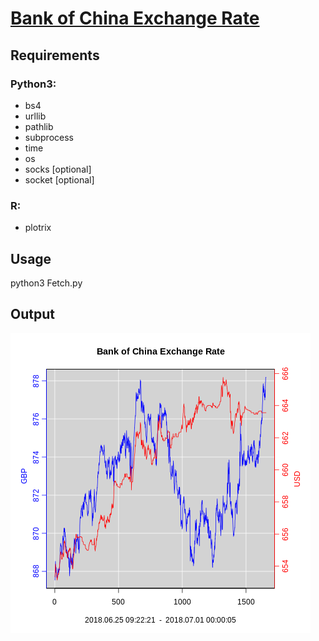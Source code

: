 # [Bank of China Exchange Rate](http://www.boc.cn/sourcedb/whpj/)


## Requirements
### Python3:
* bs4
* urllib
* pathlib
* subprocess
* time
* os
* socks [optional]
* socket [optional]

### R:
* plotrix


## Usage
python3 Fetch.py


## Output
![Figure of Exchange Rate](https://raw.githubusercontent.com/aca10jl/BOC-Currency/master/Figure/BOC.png "Bank of China Exchange Rate")